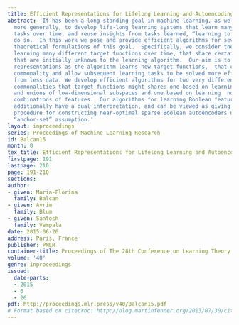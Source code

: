 ```yaml
---
title: Efficient Representations for Lifelong Learning and Autoencoding
abstract: 'It has been a long-standing goal in machine learning, as well as in AI
  more generally, to develop life-long learning systems that learn many different
  tasks over time, and reuse insights from tasks learned, “learning to learn” as they
  do so.  In this work we pose and provide efficient algorithms for several natural
  theoretical formulations of this goal.  Specifically, we consider the problem of
  learning many different target functions over time, that share certain commonalities
  that are initially unknown to the learning algorithm.  Our aim is to learn new internal
  representations as the algorithm learns new target functions,  that capture this
  commonality and allow subsequent learning tasks to be solved more efficiently and
  from less data. We develop efficient algorithms for two very different kinds of
  commonalities that target functions might share: one based on learning common low-dimensional
  and unions of low-dimensional subspaces and one based on learning  nonlinear Boolean
  combinations of features.  Our algorithms for learning Boolean feature combinations
  additionally have a dual interpretation, and can be viewed as giving an efficient
  procedure for constructing near-optimal sparse Boolean autoencoders under a natural
  “anchor-set” assumption.'
layout: inproceedings
series: Proceedings of Machine Learning Research
id: Balcan15
month: 0
tex_title: Efficient Representations for Lifelong Learning and Autoencoding
firstpage: 191
lastpage: 210
page: 191-210
sections: 
author:
- given: Maria-Florina
  family: Balcan
- given: Avrim
  family: Blum
- given: Santosh
  family: Vempala
date: 2015-06-26
address: Paris, France
publisher: PMLR
container-title: Proceedings of The 28th Conference on Learning Theory
volume: '40'
genre: inproceedings
issued:
  date-parts:
  - 2015
  - 6
  - 26
pdf: http://proceedings.mlr.press/v40/Balcan15.pdf
# Format based on citeproc: http://blog.martinfenner.org/2013/07/30/citeproc-yaml-for-bibliographies/
---
```

